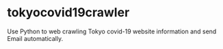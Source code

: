 # tokyocovid19crawler
Use Python to web crawling Tokyo covid-19 website information and send Email automatically.

